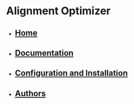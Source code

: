 # Alignment Optimizer

+ ## [Home](https://github.com/BioinformaticaUNQ/alignment_optimizer/wiki)
+ ## [Documentation](https://github.com/BioinformaticaUNQ/alignment_optimizer/wiki/Documentation)
+ ## [Configuration and Installation](https://github.com/BioinformaticaUNQ/alignment_optimizer/wiki/Configuration-and-Installation)
+ ## [Authors](https://github.com/BioinformaticaUNQ/alignment_optimizer/wiki/Authors)